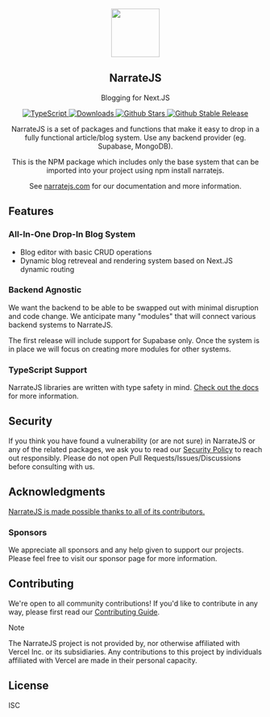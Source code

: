 <p align="center">
  <br/>
  <a href="https://www.narratejs.com"
   target="_blank"><img width="96px" src="https://www.narratejs.com/images/logo_white.png" /></a>
  <h2 align="center">NarrateJS</h2>
  <p align="center">Blogging for Next.JS</p>

  <p align="center" style="align: center;">
    <a href="https://npm.im/narratejs">
      <img src="https://img.shields.io/badge/TypeScript-blue?style=flat-square" alt="TypeScript" />
    </a>
    <a href="https://www.npmtrends.com/narratejs">
      <img src="https://img.shields.io/npm/dw/narratejs?style=flat-square" alt="Downloads" />
    </a>
    <a href="https://github.com/narratejs/narratejs/stargazers">
      <img src="https://img.shields.io/github/stars/narratejs/narratejs?style=flat-square" alt="Github Stars" />
    </a>
    <a href="https://www.npmjs.com/package/narratejs">
      <img src="https://img.shields.io/github/v/tag/narratejs/narratejs?style=flat-square" alt="Github Stable Release" />
    </a>
  </p>
  <p align="center">
    NarrateJS is a set of packages and functions that make it easy to drop in a fully functional article/blog system. Use any backend provider (eg. Supabase, MongoDB).
  </p>
    <p align="center">
    This is the NPM package which includes only the base system that can be imported into your project using npm install narratejs.
  </p>
  <p align="center">
    See <a href="https://www.narratejs.com">narratejs.com</a> for our documentation and more information.
  </p>
</p>

## Features

### All-In-One Drop-In Blog System

- Blog editor with basic CRUD operations
- Dynamic blog retreveal and rendering system based on Next.JS dynamic routing

### Backend Agnostic

We want the backend to be able to be swapped out with minimal disruption and code change. We anticipate many "modules" that will connect various backend systems to NarrateJS.

The first release will include support for Supabase only. Once the system is in place we will focus on creating more modules for other systems.

### TypeScript Support

NarrateJS libraries are written with type safety in mind. [Check out the docs](https://www.narratejs.com/getting-started/typescript) for more information.

## Security

If you think you have found a vulnerability (or are not sure) in NarrateJS or any of the related packages, we ask you to read our [Security Policy](https://www.narratejs.com/security) to reach out responsibly. Please do not open Pull Requests/Issues/Discussions before consulting with us.

## Acknowledgments

[NarrateJS is made possible thanks to all of its contributors.](https://www.narratejs.com/contributors)

<!-- <a href="https://github.com/narratejs/narratejs/graphs/contributors">
  <img width="500px" src="https://contrib.rocks/image?repo=narratejs/narratejs" />
</a> -->
<div>
</div>

### Sponsors

We appreciate all sponsors and any help given to support our projects. Please feel free to visit our sponsor page for more information.

## Contributing

We're open to all community contributions! If you'd like to contribute in any way, please first read
our [Contributing Guide](https://github.com/narratejs/narratejs/CONTRIBUTING.md).

> [!NOTE]
> The NarrateJS project is not provided by, nor otherwise affiliated with Vercel Inc. or its subsidiaries. Any contributions to this project by individuals affiliated with Vercel are made in their personal capacity.

## License

ISC
